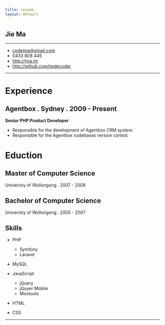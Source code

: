 ```yaml
---
title: resume
layout: default
---
```


Jie Ma
------
----
- <codejma@gmail.com>
- 0433 808 445
- <http://jma.im>
- <http://github.com/imdecoder>


----

# Experience

## Agentbox . Sydney . 2009 - Present

**Senior PHP Product Developer**

- Responsible for the development of Agentbox CRM system.
- Responsible for the Agentbox codebases version control.

# Eduction

## Master of Computer Science

Univeristy of Wollongong . 2007 - 2008

## Bachelor of Computer Science

Univeristy of Wollongong . 2005 - 2007

## Skills

- PHP

    - Symfony
    - Laravel

- MySQL

- JavaScript

    - jQuery
    - jQuyer Mobile
    - Mootools

- HTML

- CSS

----
